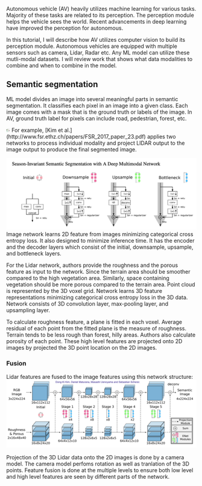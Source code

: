 Autonomous vehicle (AV) heavily utilizes machine learning for various tasks. Majority of these tasks are related to its perception. The perception module helps 
the vehicle sees the world. Recent advancements in deep learning have improved the perception for autonomous. 

In this tutorial, I will describe how AV utilizes computer vision to build its perception module. Autonomous vehicles are equipped with multiple sensors such as camera, Lidar, Radar etc. Any ML model can utilize these mutli-modal datasets. I will review work that shows what data modalities to combine and when to combine in the model. 

## Semantic segmentation
ML model divides an image into several meaningful parts in semantic segmentation. It classifies each pixel in an image into a given class. Each image comes with a mask that is the ground truth or labels of the image. In AV, ground truth label for pixels can include road, pedestrian, forest, etc. 

<img src="/images/multimodal-segmentation.png" width="10" height="10">
For example, [Kim et al.](http://www.fsr.ethz.ch/papers/FSR_2017_paper_23.pdf) applies two networks to process individual modality and project 
LIDAR output to the image output to produce the final segmented image.

![enet](/images/enet.png)
Image network learns 2D feature from images minimizing categorical cross entropy loss. It also designed to minimize inference time. It has the encoder and 
the decoder layers which consist of the initial, downsample, upsample, and bottleneck layers.

For the Lidar network, authors provide the roughness and the porous
feature as input to the network. Since the terrain area should be smoother compared to the high vegetation area. Similarly, space containing vegetation 
should be more porous compared to the terrain area.  Point cloud is represented by the 3D voxel grid. Network learns 3D feature representations minimizing 
categorical cross entropy loss in the 3D data. Network consists of 3D convolution layer, max-pooling layer, and upsampling layer. 

To calculate roughness feature, a plane is fitted in each voxel. Average residual of each point from the fitted plane is the measure of roughness. Terrain tends to be less rough than forest, hilly areas. Authors also calculate porosity of each point. These high level features are projected onto 2D images by projected the 3D point location on the 2D images. 

### Fusion
Lidar features are fused to the image features using this network structure:  
![mm-network](/images/mm-network.png)  

Projection of the 3D Lidar data onto the 2D images is done by a camera model. The camera model perfoms rotation as well as tranlation of the 3D points. Feature fusion is done at the multiple levels to ensure both low level and high level features are seen by different parts of the network. 

